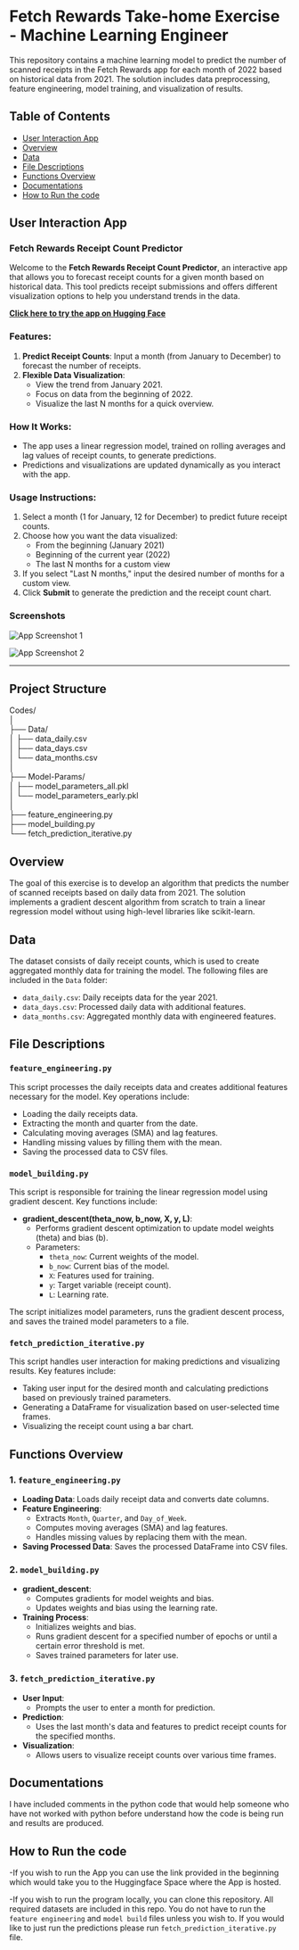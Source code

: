 # Fetch Rewards Take-home Exercise - Machine Learning Engineer

This repository contains a machine learning model to predict the number of scanned receipts in the Fetch Rewards app for each month of 2022 based on historical data from 2021. The solution includes data preprocessing, feature engineering, model training, and visualization of results.

## Table of Contents
- [User Interaction App](#User-Interaction-App)
- [Overview](#overview)
- [Data](#data)
- [File Descriptions](#file-descriptions)
- [Functions Overview](#functions-overview)
- [Documentations](#Documentations)
- [How to Run the code](#How-to-Run-the-code)


## User Interaction App

### Fetch Rewards Receipt Count Predictor

Welcome to the **Fetch Rewards Receipt Count Predictor**, an interactive app that allows you to forecast receipt counts for a given month based on historical data. This tool predicts receipt submissions and offers different visualization options to help you understand trends in the data.

[**Click here to try the app on Hugging Face**](https://huggingface.co/spaces/John-Aradan/Fetch-Receipt_Count_Predictor)

### Features:
1. **Predict Receipt Counts**: Input a month (from January to December) to forecast the number of receipts.
2. **Flexible Data Visualization**:
   - View the trend from January 2021.
   - Focus on data from the beginning of 2022.
   - Visualize the last N months for a quick overview.

### How It Works:
- The app uses a linear regression model, trained on rolling averages and lag values of receipt counts, to generate predictions.
- Predictions and visualizations are updated dynamically as you interact with the app.

### Usage Instructions:
1. Select a month (1 for January, 12 for December) to predict future receipt counts.
2. Choose how you want the data visualized:
   - From the beginning (January 2021)
   - Beginning of the current year (2022)
   - The last N months for a custom view
3. If you select "Last N months," input the desired number of months for a custom view.
4. Click **Submit** to generate the prediction and the receipt count chart.

### Screenshots

![App Screenshot 1](Resources/photo1.png)

![App Screenshot 2](Resources/photo2.png)

---



## Project Structure

Codes/  
│  
├── Data/  
│   ├── data_daily.csv  
│   ├── data_days.csv  
│   └── data_months.csv  
│  
├── Model-Params/  
│   ├── model_parameters_all.pkl  
│   └── model_parameters_early.pkl  
│  
├── feature_engineering.py  
├── model_building.py  
└── fetch_prediction_iterative.py  


## Overview

The goal of this exercise is to develop an algorithm that predicts the number of scanned receipts based on daily data from 2021. The solution implements a gradient descent algorithm from scratch to train a linear regression model without using high-level libraries like scikit-learn. 

## Data

The dataset consists of daily receipt counts, which is used to create aggregated monthly data for training the model. The following files are included in the `Data` folder:

- `data_daily.csv`: Daily receipts data for the year 2021.
- `data_days.csv`: Processed daily data with additional features.
- `data_months.csv`: Aggregated monthly data with engineered features.

## File Descriptions

### `feature_engineering.py`

This script processes the daily receipts data and creates additional features necessary for the model. Key operations include:

- Loading the daily receipts data.
- Extracting the month and quarter from the date.
- Calculating moving averages (SMA) and lag features.
- Handling missing values by filling them with the mean.
- Saving the processed data to CSV files.

### `model_building.py`

This script is responsible for training the linear regression model using gradient descent. Key functions include:

- **gradient_descent(theta_now, b_now, X, y, L)**: 
  - Performs gradient descent optimization to update model weights (theta) and bias (b).
  - Parameters:
    - `theta_now`: Current weights of the model.
    - `b_now`: Current bias of the model.
    - `X`: Features used for training.
    - `y`: Target variable (receipt count).
    - `L`: Learning rate.

The script initializes model parameters, runs the gradient descent process, and saves the trained model parameters to a file.

### `fetch_prediction_iterative.py`

This script handles user interaction for making predictions and visualizing results. Key features include:

- Taking user input for the desired month and calculating predictions based on previously trained parameters.
- Generating a DataFrame for visualization based on user-selected time frames.
- Visualizing the receipt count using a bar chart.

## Functions Overview

### 1. `feature_engineering.py`

- **Loading Data**: Loads daily receipt data and converts date columns.
- **Feature Engineering**:
  - Extracts `Month`, `Quarter`, and `Day_of_Week`.
  - Computes moving averages (SMA) and lag features.
  - Handles missing values by replacing them with the mean.
- **Saving Processed Data**: Saves the processed DataFrame into CSV files.

### 2. `model_building.py`

- **gradient_descent**:
  - Computes gradients for model weights and bias.
  - Updates weights and bias using the learning rate.
- **Training Process**: 
  - Initializes weights and bias.
  - Runs gradient descent for a specified number of epochs or until a certain error threshold is met.
  - Saves trained parameters for later use.

### 3. `fetch_prediction_iterative.py`

- **User Input**: 
  - Prompts the user to enter a month for prediction.
- **Prediction**: 
  - Uses the last month's data and features to predict receipt counts for the specified months.
- **Visualization**: 
  - Allows users to visualize receipt counts over various time frames.

## Documentations

I have included comments in the python code that would help someone who have not worked with python before understand how the code is being run and results are produced.

## How to Run the code

-If you wish to run the App you can use the link provided in the beginning which would take you to the Huggingface Space where the App is hosted.

-If you wish to run the program locally, you can clone this repository. All required datasets are included in this repo.  You do not have to run the `feature engineering` and `model build` files unless you wish to.  If you would like to just run the predictions please run `fetch_prediction_iterative.py` file.
